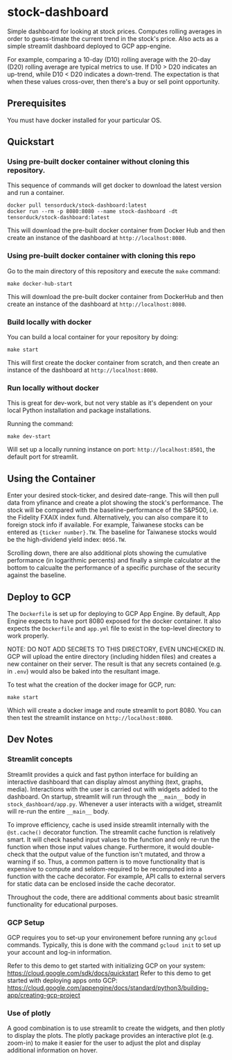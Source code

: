 # stock-dashboard

Simple dashboard for looking at stock prices. Computes rolling averages in order
to guess-timate the current trend in the stock's price. Also acts as a simple
streamlit dashboard deployed to GCP app-engine.

For example, comparing a 10-day (D10) rolling average with the 20-day (D20)
rolling average are typical metrics to use. If D10 > D20 indicates an up-trend,
while D10 < D20 indicates a down-trend. The expectation is that when these
values cross-over, then there's a buy or sell point opportunity.

## Prerequisites

You must have docker installed for your particular OS.

## Quickstart

### Using pre-built docker container without cloning this repository.

This sequence of commands will get docker to download the latest version and run
a container. 

```
docker pull tensorduck/stock-dashboard:latest
docker run --rm -p 8080:8080 --name stock-dashboard -dt tensorduck/stock-dashboard:latest
```

This will download the pre-built docker container from Docker Hub and then create an
instance of the dashboard at ``http://localhost:8080``.

### Using pre-built docker container with cloning this repo

Go to the main directory of this repository and execute the `make` command:

```
make docker-hub-start
```

This will download the pre-built docker container from DockerHub and then create an
instance of the dashboard at ``http://localhost:8080``.

### Build locally with docker

You can build a local container for your repository by doing:
```
make start
```

This will first create the docker container from scratch, and then create an 
instance of the dashboard at ``http://localhost:8080``.

### Run locally without docker

This is great for dev-work, but not very stable as it's dependent on your local Python
installation and package installations.

Running the command:

```
make dev-start
```

Will set up a locally running instance on port: ``http://localhost:8501``, the
default port for streamlit.

## Using the Container

Enter your desired stock-ticker, and desired date-range. This will then pull data
from yfinance and create a plot showing the stock's performance. The stock will
be compared with the baseline-performance of the S&P500, i.e. the Fidelity FXAIX
index fund. Alternatively, you can also compare it to foreign stock info if available.
For example, Taiwanese stocks can be entered as ``{ticker number}.TW``. The baseline
for Taiwanese stocks would be the high-dividend yield index: ``0056.TW``.

Scrolling down, there are also additional plots showing the cumulative performance
(in logarithmic percents) and finally a simple calculator at the bottom to 
calcualte the performance of a specific purchase of the security against the 
baseline. 

## Deploy to GCP

The `Dockerfile` is set up for deploying to GCP App Engine. By default, App
Engine expects to have port 8080 exposed for the docker container. It also
expects the `Dockerfile` and `app.yml` file to exist in the top-level directory
to work properly.

NOTE: DO NOT ADD SECRETS TO THIS DIRECTORY, EVEN UNCHECKED IN. GCP will upload
the entire directory (including hidden files) and creates a new container on
their server. The result is that any secrets contained (e.g. in `.env`) would
also be baked into the resultant image.

To test what the creation of the docker image for GCP, run:

```
make start
```

Which will create a docker image and route streamlit to port 8080. You can then
test the streamlit instance on `http://localhost:8080`.

## Dev Notes

### Streamlit concepts

Streamlit provides a quick and fast python interface for building an interactive
dashboard that can display almost anything (text, graphs, media). Interactions
with the user is carried out with widgets added to the dashboard. On startup,
streamlit will run through the `__main__` body in `stock_dashboard/app.py`.
Whenever a user interacts with a widget, streamlit will re-run the entire
`__main__` body.

To improve efficiency, cache is used inside streamlit internally with the
`@st.cache()` decorator function. The streamlit cache function is relatively
smart. It will check hasehd input values to the function and only re-run the
function when those input values change. Furthermore, it would double-check that
the output value of the function isn't mutated, and throw a warning if so. Thus,
a common pattern is to move functionality that is expensive to compute and
seldom-required to be recomputed into a function with the cache decorator. For
example, API calls to external servers for static data can be enclosed inside
the cache decorator.

Throughout the code, there are additional comments about basic streamlit functionality
for educational purposes.

### GCP Setup

GCP requires you to set-up your environement before running any `gcloud`
commands. Typically, this is done with the command `gcloud init` to set up your
account and log-in information.

Refer to this demo to get started with initializing GCP on your system:
https://cloud.google.com/sdk/docs/quickstart Refer to this demo to get started
with deploying apps onto GCP:
https://cloud.google.com/appengine/docs/standard/python3/building-app/creating-gcp-project

### Use of plotly

A good combination is to use streamlit to create the widgets, and then plotly to
display the plots. The plotly package provides an interactive plot (e.g.
zoom-in) to make it easier for the user to adjust the plot and display
additional information on hover.
